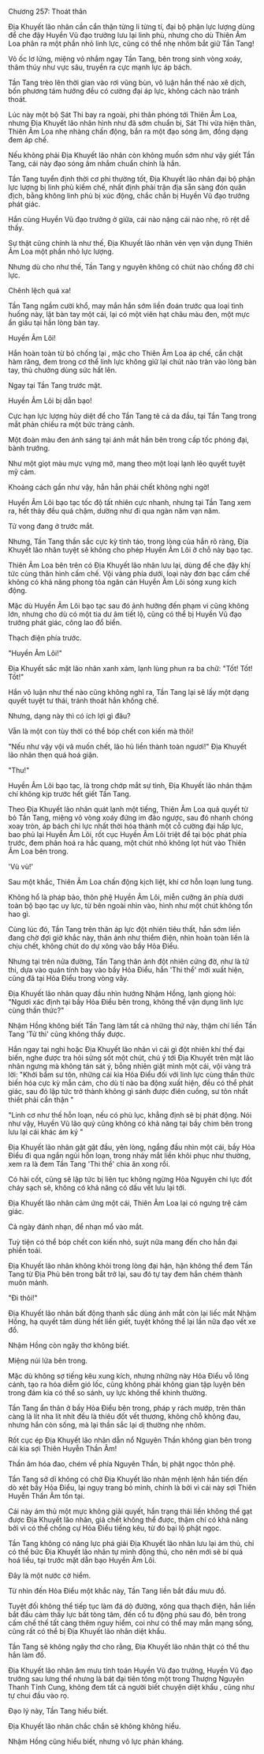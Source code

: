 




Chương 257: Thoát thân


Địa Khuyết lão nhân cần cẩn thận từng li từng tí, đại bộ phận lực lượng dùng để che đậy Huyền Vũ đạo trưởng lưu lại linh phù, nhưng cho dù Thiên Âm Loa phân ra một phần nhỏ linh lực, cũng có thể nhẹ nhõm bắt giữ Tần Tang!

Vỏ ốc lơ lửng, miệng vỏ nhắm ngay Tần Tang, bên trong sinh vòng xoáy, thâm thúy như vực sâu, truyền ra cực mạnh lực áp bách.

Tần Tang trèo lên thời gian vào rơi vũng bùn, vô luận hắn thế nào xê dịch, bốn phương tám hướng đều có cường đại áp lực, không cách nào tránh thoát.

Lúc này một bộ Sát Thi bay ra ngoài, phi thân phóng tới Thiên Âm Loa, nhưng Địa Khuyết lão nhân hình như đã sớm chuẩn bị, Sát Thi vừa hiện thân, Thiên Âm Loa nhẹ nhàng chấn động, bắn ra một đạo sóng âm, đồng dạng đem áp chế.

Nếu không phải Địa Khuyết lão nhân còn không muốn sớm như vậy giết Tần Tang, cái này đạo sóng âm nhắm chuẩn chính là hắn.

Tần Tang tuyển định thời cơ phi thường tốt, Địa Khuyết lão nhân đại bộ phận lực lượng bị linh phù kiềm chế, nhất định phải trận địa sẵn sàng đón quân địch, bằng không linh phù bị xúc động, chắc chắn bị Huyền Vũ đạo trưởng phát giác.

Hắn cùng Huyền Vũ đạo trưởng ở giữa, cái nào nặng cái nào nhẹ, rõ rệt dễ thấy.

Sự thật cũng chính là như thế, Địa Khuyết lão nhân vẻn vẹn vận dụng Thiên Âm Loa một phần nhỏ lực lượng.

Nhưng dù cho như thế, Tần Tang y nguyên không có chút nào chống đỡ chi lực.

Chênh lệch quá xa!

Tần Tang ngầm cười khổ, may mắn hắn sớm liền đoán trước qua loại tình huống này, lật bàn tay một cái, lại có một viên hạt châu màu đen, một mực ẩn giấu tại hắn lòng bàn tay.

Huyền Âm Lôi!

Hắn hoàn toàn từ bỏ chống lại , mặc cho Thiên Âm Loa áp chế, cắn chặt hàm răng, đem trong cơ thể linh lực không giữ lại chút nào tràn vào lòng bàn tay, thủ chưởng dùng sức hất lên.

Ngay tại Tần Tang trước mặt.

Huyền Âm Lôi bị dẫn bạo!

Cực hạn lực lượng hủy diệt để cho Tần Tang tê cả da đầu, tại Tần Tang trong mắt phản chiếu ra một bức tràng cảnh.

Một đoàn màu đen ánh sáng tại ánh mắt hắn bên trong cấp tốc phóng đại, bành trướng.

Như một giọt màu mực vựng mở, mang theo một loại lạnh lẽo quyết tuyệt mỹ cảm.

Khoảng cách gần như vậy, hắn hẳn phải chết không nghi ngờ!

Huyền Âm Lôi bạo tạc tốc độ tất nhiên cực nhanh, nhưng tại Tần Tang xem ra, hết thảy đều quá chậm, dường như đi qua ngàn năm vạn năm.

Tử vong đang ở trước mắt.

Nhưng, Tần Tang thần sắc cực kỳ tỉnh táo, trong lòng của hắn rõ ràng, Địa Khuyết lão nhân tuyệt sẽ không cho phép Huyền Âm Lôi ở chỗ này bạo tạc.

Thiên Âm Loa bên trên có Địa Khuyết lão nhân lưu lại, dùng để che đậy khí tức cùng thân hình cấm chế. Vội vàng phía dưới, loại này đơn bạc cấm chế không có khả năng phong tỏa ngăn cản Huyền Âm Lôi sóng xung kích động.

Mặc dù Huyền Âm Lôi bạo tạc sau đó ảnh hưởng đến phạm vi cũng không lớn, nhưng cho dù có một tia dư âm tiết lộ, cũng có thể bị Huyền Vũ đạo trưởng phát giác, công lao đổ biển.

Thạch điện phía trước.

"Huyền Âm Lôi!"

Địa Khuyết sắc mặt lão nhân xanh xám, lạnh lùng phun ra ba chữ: "Tốt! Tốt! Tốt!"

Hắn vô luận như thế nào cũng không nghĩ ra, Tần Tang lại sẽ lấy một dạng quyết tuyệt tư thái, tránh thoát hắn khống chế.

Nhưng, dạng này thì có ích lợi gì đâu?

Vẫn là một con tùy thời có thể bóp chết con kiến mà thôi!

"Nếu như vậy vội vã muốn chết, lão hủ liền thành toàn ngươi!" Địa Khuyết lão nhân thẹn quá hoá giận.

"Thu!"

Huyền Âm Lôi bạo tạc, là trong chớp mắt sự tình, Địa Khuyết lão nhân thậm chí không kịp trước hết giết Tần Tang.

Theo Địa Khuyết lão nhân quát lạnh một tiếng, Thiên Âm Loa quả quyết từ bỏ Tần Tang, miệng vỏ vòng xoáy đứng im đảo ngược, sau đó nhanh chóng xoay tròn, áp bách chi lực nhất thời hóa thành một cỗ cường đại hấp lực, bao phủ lại Huyền Âm Lôi, rốt cục Huyền Âm Lôi triệt để tại bộc phát phía trước, đem phân hoá ra hắc quang, một chút nhỏ không lọt hút vào Thiên Âm Loa bên trong.

'Vù vù!'

Sau một khắc, Thiên Âm Loa chấn động kịch liệt, khí cơ hỗn loạn lung tung.

Không hổ là pháp bảo, thôn phệ Huyền Âm Lôi, miễn cưỡng ăn phía dưới toàn bộ bạo tạc uy lực, từ bên ngoài nhìn vào, hình như một chút không tổn hao gì.

Cùng lúc đó, Tần Tang trên thân áp lực đột nhiên tiêu thất, hắn sớm liền đang chờ đợi giờ khắc này, thân ảnh như thiểm điện, nhìn hoàn toàn liền là chịu chết, không chút do dự xông vào bầy Hỏa Điểu.

Nhưng tại trên nửa đường, Tần Tang thân ảnh đột nhiên cứng đờ, như là tử thi, dựa vào quán tính bay vào bầy Hỏa Điểu, hắn 'Thi thể' mới xuất hiện, cũng đã tại Hỏa Điểu trong vòng vây.

Địa Khuyết lão nhân quay đầu nhìn hướng Nhậm Hồng, lạnh giọng hỏi: "Ngươi xác định tại bầy Hỏa Điểu bên trong, không thể vận dụng linh lực cùng thần thức?"

Nhậm Hồng không biết Tần Tang làm tất cả những thứ này, thậm chí liền Tần Tang 'Tử thi' cũng không thấy được.

Hắn ngay tại nghi hoặc Địa Khuyết lão nhân vì cái gì đột nhiên khí thế đại biến, nghe được tra hỏi sửng sốt một chút, chú ý tới Địa Khuyết trên mặt lão nhân ngưng mà không tán sát ý, bỗng nhiên giật mình một cái, vội vàng trả lời: "Khởi bẩm sư tôn, những cái kia Hỏa Điểu đối với linh lực cùng thần thức biến hóa cực kỳ mẫn cảm, cho dù tí nào ba động xuất hiện, đều có thể phát giác, sau đó lập tức trở thành không gì sánh được điên cuồng, sư tôn nhất thiết phải cẩn thận "

"Linh cơ như thế hỗn loạn, nếu có phù lục, khẳng định sẽ bị phát động. Nói như vậy, Huyền Vũ lão quỷ cũng không có khả năng tại bầy chim bên trong lưu lại cái khác ám ký "

Địa Khuyết lão nhân gật gật đầu, yên lòng, ngẩng đầu nhìn một cái, bầy Hỏa Điểu đi qua ngắn ngủi hỗn loạn, trong nháy mắt liền khôi phục như thường, xem ra là đem Tần Tang 'Thi thể' chia ăn xong rồi.

Có hài cốt, cũng sẽ lập tức bị liên tục không ngừng Hỏa Nguyên chi lực đốt cháy sạch sẽ, không có khả năng có dấu vết lưu lại tới.

Địa Khuyết lão nhân cảm ứng một cái, Thiên Âm Loa lại có ngưng trệ cảm giác.

Cả ngày đánh nhạn, để nhạn mổ vào mắt.

Tuỳ tiện có thể bóp chết con kiến nhỏ, suýt nữa mang đến cho hắn đại phiền toái.

Địa Khuyết lão nhân không khỏi trong lòng đại hận, hận không thể đem Tần Tang từ Địa Phủ bên trong bắt trở lại, sau đó tự tay đem hắn chém thành muôn mảnh.

"Đi thôi!"

Địa Khuyết lão nhân bất động thanh sắc dùng ánh mắt còn lại liếc mắt Nhậm Hồng, hạ quyết tâm dùng hết liền giết, tuyệt không thể lại lần nữa đạo vết xe đổ.

Nhậm Hồng còn ngây thơ không biết.

Miệng núi lửa bên trong.

Mặc dù không sợ tiếng kêu xung kích, nhưng những này Hỏa Điểu vỗ lông cánh, tạo ra hỏa diễm gió lốc, cũng không phải không gian tập luyện bên trong đám kia có thể so sánh, uy lực không thể khinh thường.

Tần Tang ẩn thân ở bầy Hỏa Điểu bên trong, pháp y rách mướp, trên thân càng là lít nha lít nhít đều là thiêu đốt vết thương, không chỗ không đau, nhưng hắn còn sống, mà lại thần sắc lại dị thường nhẹ nhõm.

Rốt cục ép Địa Khuyết lão nhân dẫn nổ Nguyên Thần không gian bên trong cái kia sợi Thiên Huyễn Thần Âm!

Thần âm hóa đao, chém về phía Nguyên Thần, bị phật ngọc thôn phệ.

Tần Tang sở dĩ không có chờ Địa Khuyết lão nhân mệnh lệnh hắn tiến đến dò xét bầy Hỏa Điểu, lại ngụy trang bỏ mình, chính là bởi vì cái này sợi Thiên Huyễn Thần Âm tồn tại.

Cái này ám thủ một mực không giải quyết, hắn trạng thái liền không thể gạt được Địa Khuyết lão nhân, giả chết không thể được, thậm chí có khả năng bởi vì có thể chống cự Hỏa Điểu tiếng kêu, từ đó bại lộ phật ngọc.

Tần Tang không có năng lực phá giải Địa Khuyết lão nhân lưu lại ám thủ, chỉ có thể bức Địa Khuyết lão nhân tự mình động thủ, cho nên mới sẽ bí quá hoá liều, tại trước mặt dẫn bạo Huyền Âm Lôi.

Đây là một nước cờ hiểm.

Từ nhìn đến Hỏa Điểu một khắc này, Tần Tang liền bắt đầu mưu đồ.

Tuyệt đối không thể tiếp tục làm đá dò đường, xông qua thạch điện, hắn liền bắt đầu cảm thấy lực bất tòng tâm, đến cổ tu động phủ sau đó, bên trong cấm chế thế tất càng thêm nguy hiểm, coi như có thể may mắn mạng sống, cũng rất có thể bị Địa Khuyết lão nhân diệt khẩu.

Tần Tang sẽ không ngây thơ cho rằng, Địa Khuyết lão nhân thật có thể thu hắn làm đồ.

Địa Khuyết lão nhân âm mưu tính toán Huyền Vũ đạo trưởng, Huyền Vũ đạo trưởng sau lưng thế nhưng là bát đại tiên tông một trong Thượng Nguyên Thanh Tĩnh Cung, không đem tất cả người biết chuyện diệt khẩu , cũng như tự chui đầu vào rọ.

Đạo lý này, Tần Tang hiểu biết.

Địa Khuyết lão nhân chắc chắn sẽ không không hiểu.

Nhậm Hồng cũng hiểu biết, nhưng vô lực phản kháng.




